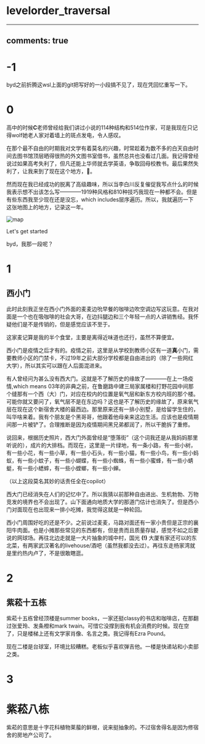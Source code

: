 # levelorder_traversal
---
comments: true
---

# -1
byd之前折腾这wsl上面的git把写好的一小段搞不见了，现在凭回忆重写一下。

# 0
高中的时候**C**老师曾经给我们讲过小说的114种结构和514位作家，可是我现在只记得wolf她老人家对着墙上的斑点发电，令人感叹。

在那个最不自由的时期我对文学有着莫名的兴趣，时常趁着为数不多的白天自由时间去图书馆顶层晒得很热的外文图书室借书，虽然总共也没看过几面。我记得曾经说过如果高考失利了，但凡还能上华师就去学英语，争取回母校教书。最后果然失利了，让我来到了现在这个地方，🤡。

然而现在我已经成功的脱离了高级趣味，所以当李白川反复催促我写点什么的时候我表示想不出该怎么写————1919种风格和810种技巧我现在一种都不会。但是有些东西我至少现在还是没忘，which includes层序遍历。所以，我就遍历一下这张地图上的地方，记录这一年。

![map](https://s2.loli.net/2023/07/06/8zEYjyTRB7xQVAl.png)

Let's get started

byd，我那一段呢？

# 1

## 西小门

此时此刻我正坐在西小门外面的麦麦边吮早餐的咖啡边吹空调边写这玩意。在我对面是一个也在吸咖啡的社会大哥，在边抖腿边和三个年轻一点的人讲销售经。我怀疑他们是不是传销的，但是感觉应该不至于。

这家麦记算是我的半个食堂，主要是离得近味道也还行，虽然不算便宜。

西小门是疫情之后才有的。疫情之前，这里是从学校到教师小区有一道**真**小门，需要教师小区的门禁卡，不过19年之前大部分学校都是自由进出的（除了一些网红大学），所以其实可以跟在人后面混进来。

有人曾经问为甚么没有西大门。这就是不了解历史的缘故了————在上一场疫情,which means 03年的非典之前，在鲁磨路中建三局家属楼和打野花园中间那个缝那有一个西（大）门，对应在校内的位置是氧气层和新东方校内班的那个楼。可能你就又要问了，氧气层不是在东边吗？这也是不了解历史的缘故了，原来氧气层在现在这个新宿舍大楼的最西边。那里原来还有一排小别墅，是给留学生住的，叫华啥来着。我有个朋友是个黑哥哥，他跟着他母亲来这边生活。应该也是疫情期间那一片被铲了。合理推断是因为疫情期间黑兄弟都润了，所以干脆拆了重修。

说回来，根据历史照片，西大门外面曾经是“堕落街”（这个词我还是从我妈妈那里听说的），成片的大排档。而现在，这里是一片绿地，有一条小路，有一些小树，有一些小花，有一些小草，有一些小石头，有一些小猫，有一些小鸟，有一些小蚂蚁，有一些小蚊子，有一些小蝴蝶，有一些小蜘蛛，有一些小蜜蜂，有一些小蜻蜓，有一些小蟋蟀，有一些小螳螂，有一些小蝉。

（以上这段莫名其妙的话责任全在copilot）

西大门已经消失在人们的记忆中了。所以我猜以前那种自由进出、生机勃勃、万物竞发的境界也不会出现了。山下面通向地质大学的那道门估计也消失了。但是西小门对面现在也出现来一排小吃摊，我觉得这就是一种轮回。

西小门周围好吃的还是不少。之前说过麦麦，马路对面还有一家小贵但是正宗的襄阳牛肉面。也是小摊那些常见的东西都有，但是贵而且质量存疑，感觉不如之后要说的网球场。再往北边走就是一大片抽象的城中村，国光 **(!)** 大厦有家还可以的东北菜，有两家武汉著名的livehouse/酒吧（虽然我都没去过）。再往东走杨家湾就是里约热内卢了，不是很敢瞎逛。

# 2

## 紫菘十五栋

紫菘十五栋曾经顶楼是summer books，一家还挺classy的书店和咖啡店，在那翻过张爱玲、发条橙和mark twain。可惜它没撑到我有机会消费的时候。现在空了，只是楼梯上还有文学家肖像、名言之类。我记得有Ezra Pound。

现在二楼是台球室，环境比较糟糕。老板似乎喜欢弹吉他。一楼是快递站和小卖部之类。

# 3

# 紫菘八栋

紫菘的意思是十字花科植物莱菔的鲜根，说来挺抽象的。不过宿舍得名是因为修宿舍的房地产公司了。
